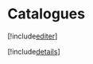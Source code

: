 # Catalogues

[!include[editer](catalogues.editer.autogen.md)]

[!include[details](catalogues.details.autogen.md)]



























































